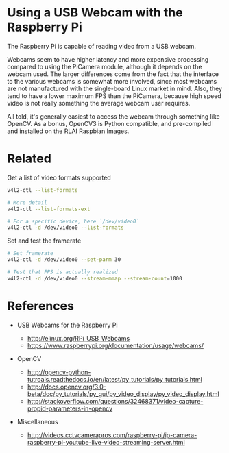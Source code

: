 # Using a USB Webcam with the Raspberry Pi

The Raspberry Pi is capable of reading video from a USB webcam.

Webcams seem to have higher latency and more expensive processing compared to using the PiCamera module, although it depends on the webcam used.
The larger differences come from the fact that the interface to the various webcams is somewhat more involved, since most webcams are not manufactured with the single-board Linux market in mind.
Also, they tend to have a lower maximum FPS than the PiCamera, because high speed video is not really something the average webcam user requires.

All told, it's generally easiest to access the webcam through something like OpenCV.
As a bonus, OpenCV3 is Python compatible, and pre-compiled and installed on the RLAI Raspbian Images.


# Related

Get a list of video formats supported

```bash
v4l2-ctl --list-formats

# More detail
v4l2-ctl --list-formats-ext

# For a specific device, here `/dev/video0`
v4l2-ctl -d /dev/video0 --list-formats
```

Set and test the framerate

```bash
# Set framerate
v4l2-ctl -d /dev/video0 --set-parm 30

# Test that FPS is actually realized
v4l2-ctl -d /dev/video0 --stream-mmap --stream-count=1000
```

# References

- USB Webcams for the Raspberry Pi
    + http://elinux.org/RPi_USB_Webcams
    + https://www.raspberrypi.org/documentation/usage/webcams/

- OpenCV
    + http://opencv-python-tutroals.readthedocs.io/en/latest/py_tutorials/py_tutorials.html
    + http://docs.opencv.org/3.0-beta/doc/py_tutorials/py_gui/py_video_display/py_video_display.html
    + http://stackoverflow.com/questions/32468371/video-capture-propid-parameters-in-opencv
- Miscellaneous
    + http://videos.cctvcamerapros.com/raspberry-pi/ip-camera-raspberry-pi-youtube-live-video-streaming-server.html